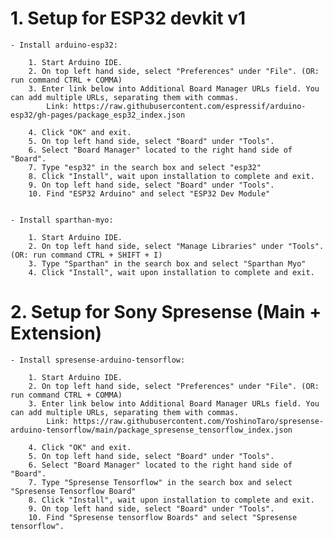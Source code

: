 # 1. Setup for ESP32 devkit v1
    - Install arduino-esp32:

        1. Start Arduino IDE.
        2. On top left hand side, select "Preferences" under "File". (OR: run command CTRL + COMMA)
        3. Enter link below into Additional Board Manager URLs field. You can add multiple URLs, separating them with commas.
            Link: https://raw.githubusercontent.com/espressif/arduino-esp32/gh-pages/package_esp32_index.json
            
        4. Click "OK" and exit.
        5. On top left hand side, select "Board" under "Tools".
        6. Select "Board Manager" located to the right hand side of "Board".
        7. Type "esp32" in the search box and select "esp32"
        8. Click "Install", wait upon installation to complete and exit.
        9. On top left hand side, select "Board" under "Tools".
        10. Find "ESP32 Arduino" and select "ESP32 Dev Module"
        
    
    - Install sparthan-myo:

        1. Start Arduino IDE.
        2. On top left hand side, select "Manage Libraries" under "Tools". (OR: run command CTRL + SHIFT + I)
        3. Type "Sparthan" in the search box and select "Sparthan Myo"
        4. Click "Install", wait upon installation to complete and exit.

# 2. Setup for Sony Spresense (Main + Extension)
    - Install spresense-arduino-tensorflow:

        1. Start Arduino IDE.
        2. On top left hand side, select "Preferences" under "File". (OR: run command CTRL + COMMA)
        3. Enter link below into Additional Board Manager URLs field. You can add multiple URLs, separating them with commas.
            Link: https://raw.githubusercontent.com/YoshinoTaro/spresense-arduino-tensorflow/main/package_spresense_tensorflow_index.json

        4. Click "OK" and exit.
        5. On top left hand side, select "Board" under "Tools".
        6. Select "Board Manager" located to the right hand side of "Board".
        7. Type "Spresense Tensorflow" in the search box and select "Spresense Tensorflow Board"
        8. Click "Install", wait upon installation to complete and exit.
        9. On top left hand side, select "Board" under "Tools".
        10. Find "Spresense tensorflow Boards" and select "Spresense tensorflow".